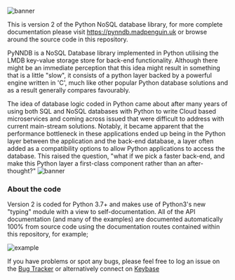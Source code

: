 ![banner](docs/assets/images/pynndb-banner.png)

This is version 2 of the Python NoSQL database library, for more complete documentation
please visit https://pynndb.madpenguin.uk or browse around the source code in this
repository.

PyNNDB is a NoSQL Database library implemented in Python utilising the LMDB key-value storage store for back-end functionality. Although there might be an immediate perception that this idea might result in something that is a little "slow", it consists of a python layer backed by a powerful engine written in 'C', much like other popular Python database solutions and as a result generally compares favourably.

The idea of database logic coded in Python came about after many years of using both SQL and NoSQL databases with Python to write Cloud based microservices and coming across issued that were difficult to address with current main-stream solutions. Notably, it became apparent that the performance bottleneck in these applications ended up being in the Python layer between the application and the back-end database, a layer often added as a compatibility options to allow Python applications to access the database. This raised the question, "what if we pick a faster back-end, and make this Python layer a first-class component rather than an after-thought?"
![banner](docs/assets/images/pynndb.svg)

### About the code

Version 2 is coded for Python 3.7+ and makes use of Python3's new "typing" module with a view to self-documentation. All of
the API documentation (and many of the examples) are documented automatically 100% from source code using the documentation
routes contained within this repository, for example;

![example](docs/assets/images/docs-example.png)

If you have problems or spot any bugs, please feel free to log an issue on the [Bug Tracker](https://gitlab.com/oddjobz/pynndb2/-/issues) or alternatively
connect on [Keybase](https://keybase.io/garethbult)